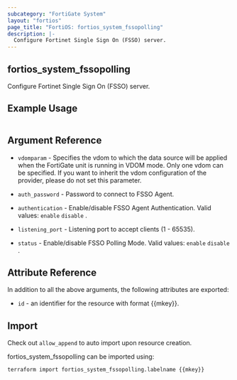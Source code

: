 ```yaml
---
subcategory: "FortiGate System"
layout: "fortios"
page_title: "FortiOS: fortios_system_fssopolling"
description: |-
  Configure Fortinet Single Sign On (FSSO) server.
---
```


## fortios_system_fssopolling
Configure Fortinet Single Sign On (FSSO) server.

## Example Usage

```hcl

```

## Argument Reference
* `vdomparam` - Specifies the vdom to which the data source will be applied when the FortiGate unit is running in VDOM mode. Only one vdom can be specified. If you want to inherit the vdom configuration of the provider, please do not set this parameter.

* `auth_password` - Password to connect to FSSO Agent.
* `authentication` - Enable/disable FSSO Agent Authentication. Valid values: `enable` `disable` .
* `listening_port` - Listening port to accept clients (1 - 65535).
* `status` - Enable/disable FSSO Polling Mode. Valid values: `enable` `disable` .

## Attribute Reference

In addition to all the above arguments, the following attributes are exported:
* `id` - an identifier for the resource with format {{mkey}}.

## Import

Check out `allow_append` to auto import upon resource creation.

fortios_system_fssopolling can be imported using:
```sh
terraform import fortios_system_fssopolling.labelname {{mkey}}
```
